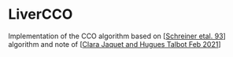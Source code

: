 # LiverCCO



Implementation of the CCO algorithm based on [[Schreiner etal. 93](https://github.com/kerautret/LiverCCO/blob/main/Refs/ccoJacquetHugues.pdf)] algorithm and note of [[Clara Jaquet and Hugues Talbot  Feb 2021](https://github.com/kerautret/LiverCCO/blob/main/Refs/schreiner90.pdf)]


